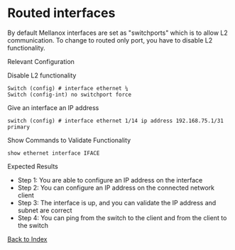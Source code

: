 # Routed interfaces

By default Mellanox interfaces are set as "switchports" which is to allow L2 communication. To change to routed only port, you have to disable L2 functionality.

Relevant Configuration

Disable L2 functionality

```
Switch (config) # interface ethernet ¼
Switch (config-int) no switchport force
```

Give an interface an IP address

```
switch (config) # interface ethernet 1/14 ip address 192.168.75.1/31
primary
```

Show Commands to Validate Functionality

```
show ethernet interface IFACE
```

Expected Results

* Step 1: You are able to configure an IP address on the interface
* Step 2: You can configure an IP address on the connected network client
* Step 3: The interface is up, and you can validate the IP address and subnet are correct
* Step 4: You can ping from the switch to the client and from the client to the switch

[Back to Index](../README.md)


